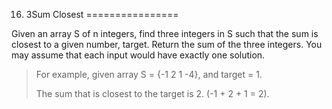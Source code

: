 16. 3Sum Closest
================

Given an array S of n integers, find three integers in S such that the sum is closest to a given number, target. Return the sum of the three integers. You may assume that each input would have exactly one solution.

>  For example, given array S = {-1 2 1 -4}, and target = 1.
>
>  The sum that is closest to the target is 2. (-1 + 2 + 1 = 2).
